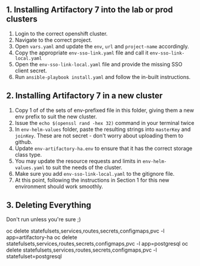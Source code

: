 ## 1. Installing Artifactory 7 into the lab or prod clusters

1. Login to the correct openshift cluster.
2. Navigate to the correct project.
3. Open `vars.yaml` and update the `env`, `url` and `project-name` accordingly.
4. Copy the appropriate `env-sso-link.yaml` file and call it `env-sso-link-local.yaml`
5. Open the `env-sso-link-local.yaml` file and provide the missing SSO client secret.
6. Run `ansible-playbook install.yaml` and follow the in-built instructions.

## 2. Installing Artifactory 7 in a new cluster

1. Copy 1 of of the sets of env-prefixed file in this folder, giving them a new env prefix to suit the new cluster.
2. Issue the `echo $(openssl rand -hex 32)` command in your terminal twice
3. In `env-helm-values` folder, paste the resulting strings into `masterKey` and `joinKey`. These are not secret - don't worry about uploading them to github.
4. Update `env-artifactory-ha.env` to ensure that it has the correct storage class type.
5. You may update the resource requests and limits in `env-helm-values.yaml` to suit the needs of the cluster.
6. Make sure you add `env-sso-link-local.yaml` to the gitignore file.
7. At this point, following the instructions in Section 1 for this new environment should work smoothly.

## 3. Deleting Everything

Don't run unless you're sure ;)

oc delete statefulsets,services,routes,secrets,configmaps,pvc -l app=artifactory-ha
oc delete statefulsets,services,routes,secrets,configmaps,pvc -l app=postgresql
oc delete statefulsets,services,routes,secrets,configmaps,pvc -l statefulset=postgresql
